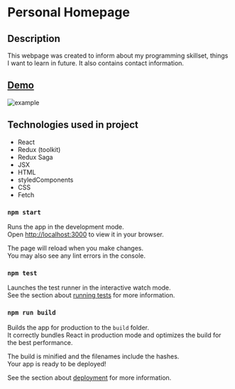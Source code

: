 # Personal Homepage

## Description
This webpage was created to inform about my programming skillset, things I want to learn in future. It also contains contact information.

## [Demo](https://mikolajgraczyk.github.io/PersonalHomepage/)

![example](./src/demo.gif)

## Technologies used in project
- React
- Redux (toolkit)
- Redux Saga
- JSX
- HTML
- styledComponents
- CSS
- Fetch


### `npm start`

Runs the app in the development mode.\
Open [http://localhost:3000](http://localhost:3000) to view it in your browser.

The page will reload when you make changes.\
You may also see any lint errors in the console.

### `npm test`

Launches the test runner in the interactive watch mode.\
See the section about [running tests](https://facebook.github.io/create-react-app/docs/running-tests) for more information.

### `npm run build`

Builds the app for production to the `build` folder.\
It correctly bundles React in production mode and optimizes the build for the best performance.

The build is minified and the filenames include the hashes.\
Your app is ready to be deployed!

See the section about [deployment](https://facebook.github.io/create-react-app/docs/deployment) for more information.
